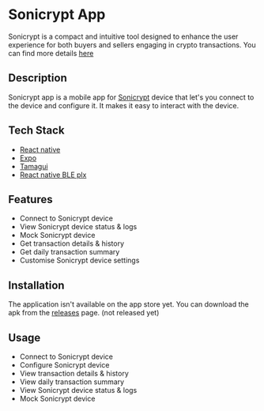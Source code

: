 # Sonicrypt App

Sonicrypt is a compact and intuitive tool designed to enhance the user experience for both buyers and sellers engaging in crypto transactions. You can find more details [here](https://github.com/rudrodip/sonicrypt)

## Description

Sonicrypt app is a mobile app for [Sonicrypt](https://github.com/rudrodip/sonicrypt) device that let's you connect to the device and configure it. It makes it easy to interact with the device.

## Tech Stack

- [React native](https://reactnative.dev/)
- [Expo](https://expo.dev/)
- [Tamagui](https://tamagui.dev/)
- [React native BLE plx](https://github.com/expo/config-plugins/tree/main/packages/react-native-ble-plx)

## Features

- Connect to Sonicrypt device
- View Sonicrypt device status & logs
- Mock Sonicrypt device
- Get transaction details & history
- Get daily transaction summary
- Customise Sonicrypt device settings

## Installation

The application isn't available on the app store yet. You can download the apk from the [releases](https://github.com/rudrodip/sonicrypt-app/releases) page. (not released yet)

## Usage

- Connect to Sonicrypt device
- Configure Sonicrypt device
- View transaction details & history
- View daily transaction summary
- View Sonicrypt device status & logs
- Mock Sonicrypt device
